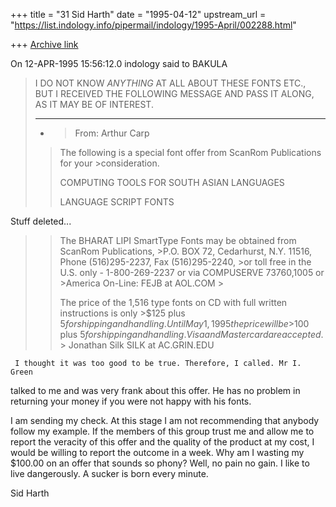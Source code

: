 +++
title = "31 Sid Harth"
date = "1995-04-12"
upstream_url = "https://list.indology.info/pipermail/indology/1995-April/002288.html"

+++
[Archive link](https://list.indology.info/pipermail/indology/1995-April/002288.html)

On 12-APR-1995 15:56:12.0 indology said to BAKULA
   > I DO NOT KNOW *ANYTHING* AT ALL ABOUT THESE FONTS ETC., BUT I
   >RECEIVED THE FOLLOWING MESSAGE AND PASS IT ALONG, AS IT MAY BE OF
   >INTEREST.
   >************************************************************************
   >* >From: Arthur Carp <carpa at ios.com>
   > >
   > >The following is a special font offer from ScanRom Publications for
   >your >consideration.
   > >
   > >COMPUTING TOOLS FOR SOUTH ASIAN LANGUAGES
   > >
   > >LANGUAGE SCRIPT FONTS

   Stuff deleted...


   > >The BHARAT LIPI SmartType Fonts may be obtained from ScanRom
   >Publications, >P.O. BOX 72, Cedarhurst, N.Y. 11516, Phone
   >(516)295-2237, Fax (516)295-2240, >or toll free in the U.S. only -
   >1-800-269-2237 or via COMPUSERVE 73760,1005 or >America On-Line:
   >FEJB at AOL.COM >
   > >
   > >
   > >The price of the 1,516 type fonts on CD with full written
   >instructions is only >$125 plus $5 for shipping and handling. Until
   >May 1, 1995 the price will be >$100 plus $5 for shipping and handling.
   >Visa and Mastercard are accepted.$ >
   > Jonathan Silk
   > SILK at AC.GRIN.EDU

     I thought it was too good to be true. Therefore, I called. Mr I. Green
talked to me and was very frank about this offer. He has no problem in
returning your money if you were not happy with his fonts.

I am sending my check. At this stage I am not recommending that anybody
follow my example. If the members of this group trust me and allow me to
report the veracity of this offer and the quality of the product at my cost,
I would be willing to report the outcome in a week. Why am I wasting
my $100.00 on an offer that sounds so phony? Well, no pain no gain.
I like to live dangerously. A sucker is born every minute.

Sid Harth







